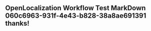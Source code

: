<properties
ms.topic="hero-topic1"
ms.test1="hero-topic"
ms.test2="test"/>

## OpenLocalization Workflow Test MarkDown 060c6963-931f-4e43-b828-38a8ae691391 thanks!
